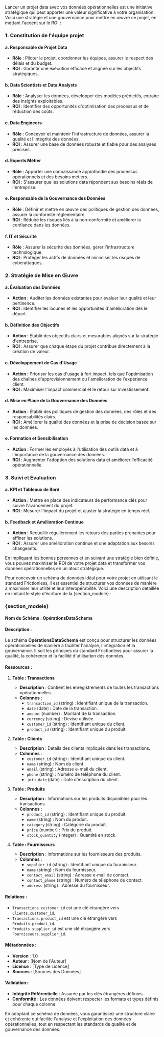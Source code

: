 Lancer un projet data avec vos données opérationnelles est une initiative stratégique qui peut apporter une valeur significative à votre organisation. Voici une stratégie et une gouvernance pour mettre en œuvre ce projet, en mettant l'accent sur le ROI :

### 1. **Constitution de l'équipe projet**

#### a. **Responsable de Projet Data**
   - **Rôle** : Piloter le projet, coordonner les équipes, assurer le respect des délais et du budget.
   - **ROI** : Garantir une exécution efficace et alignée sur les objectifs stratégiques.

#### b. **Data Scientists et Data Analysts**
   - **Rôle** : Analyser les données, développer des modèles prédictifs, extraire des insights exploitables.
   - **ROI** : Identifier des opportunités d'optimisation des processus et de réduction des coûts.

#### c. **Data Engineers**
   - **Rôle** : Concevoir et maintenir l'infrastructure de données, assurer la qualité et l'intégrité des données.
   - **ROI** : Assurer une base de données robuste et fiable pour des analyses précises.

#### d. **Experts Métier**
   - **Rôle** : Apporter une connaissance approfondie des processus opérationnels et des besoins métiers.
   - **ROI** : S'assurer que les solutions data répondent aux besoins réels de l'entreprise.

#### e. **Responsable de la Gouvernance des Données**
   - **Rôle** : Définir et mettre en œuvre des politiques de gestion des données, assurer la conformité réglementaire.
   - **ROI** : Réduire les risques liés à la non-conformité et améliorer la confiance dans les données.

#### f. **IT et Sécurité**
   - **Rôle** : Assurer la sécurité des données, gérer l'infrastructure technologique.
   - **ROI** : Protéger les actifs de données et minimiser les risques de cyberattaques.

### 2. **Stratégie de Mise en Œuvre**

#### a. **Évaluation des Données**
   - **Action** : Auditer les données existantes pour évaluer leur qualité et leur pertinence.
   - **ROI** : Identifier les lacunes et les opportunités d'amélioration dès le départ.

#### b. **Définition des Objectifs**
   - **Action** : Établir des objectifs clairs et mesurables alignés sur la stratégie d'entreprise.
   - **ROI** : Assurer que chaque étape du projet contribue directement à la création de valeur.

#### c. **Développement de Cas d'Usage**
   - **Action** : Prioriser les cas d'usage à fort impact, tels que l'optimisation des chaînes d'approvisionnement ou l'amélioration de l'expérience client.
   - **ROI** : Maximiser l'impact commercial et le retour sur investissement.

#### d. **Mise en Place de la Gouvernance des Données**
   - **Action** : Établir des politiques de gestion des données, des rôles et des responsabilités clairs.
   - **ROI** : Améliorer la qualité des données et la prise de décision basée sur les données.

#### e. **Formation et Sensibilisation**
   - **Action** : Former les employés à l'utilisation des outils data et à l'importance de la gouvernance des données.
   - **ROI** : Augmenter l'adoption des solutions data et améliorer l'efficacité opérationnelle.

### 3. **Suivi et Évaluation**

#### a. **KPI et Tableaux de Bord**
   - **Action** : Mettre en place des indicateurs de performance clés pour suivre l'avancement du projet.
   - **ROI** : Mesurer l'impact du projet et ajuster la stratégie en temps réel.

#### b. **Feedback et Amélioration Continue**
   - **Action** : Recueillir régulièrement les retours des parties prenantes pour affiner les solutions.
   - **ROI** : Assurer une amélioration continue et une adaptation aux besoins changeants.

En impliquant les bonnes personnes et en suivant une stratégie bien définie, vous pouvez maximiser le ROI de votre projet data et transformer vos données opérationnelles en un atout stratégique.

Pour concevoir un schéma de données idéal pour votre projet en utilisant le standard Frictionless, il est essentiel de structurer vos données de manière à maximiser leur utilité et leur interopérabilité. Voici une description détaillée en imitant le style d'écriture de la {section_modele} :

### {section_modele}

#### Nom du Schéma : **OpérationsDataSchema**

#### Description :
Le schéma **OpérationsDataSchema** est conçu pour structurer les données opérationnelles de manière à faciliter l'analyse, l'intégration et la gouvernance. Il suit les principes du standard Frictionless pour assurer la qualité, la cohérence et la facilité d'utilisation des données.

#### Ressources :

1. **Table : Transactions**
   - **Description** : Contient les enregistrements de toutes les transactions opérationnelles.
   - **Colonnes** :
     - `transaction_id` (string) : Identifiant unique de la transaction.
     - `date` (date) : Date de la transaction.
     - `amount` (number) : Montant de la transaction.
     - `currency` (string) : Devise utilisée.
     - `customer_id` (string) : Identifiant unique du client.
     - `product_id` (string) : Identifiant unique du produit.

2. **Table : Clients**
   - **Description** : Détails des clients impliqués dans les transactions.
   - **Colonnes** :
     - `customer_id` (string) : Identifiant unique du client.
     - `name` (string) : Nom du client.
     - `email` (string) : Adresse e-mail du client.
     - `phone` (string) : Numéro de téléphone du client.
     - `join_date` (date) : Date d'inscription du client.

3. **Table : Produits**
   - **Description** : Informations sur les produits disponibles pour les transactions.
   - **Colonnes** :
     - `product_id` (string) : Identifiant unique du produit.
     - `name` (string) : Nom du produit.
     - `category` (string) : Catégorie du produit.
     - `price` (number) : Prix du produit.
     - `stock_quantity` (integer) : Quantité en stock.

4. **Table : Fournisseurs**
   - **Description** : Informations sur les fournisseurs des produits.
   - **Colonnes** :
     - `supplier_id` (string) : Identifiant unique du fournisseur.
     - `name` (string) : Nom du fournisseur.
     - `contact_email` (string) : Adresse e-mail de contact.
     - `contact_phone` (string) : Numéro de téléphone de contact.
     - `address` (string) : Adresse du fournisseur.

#### Relations :
- `Transactions.customer_id` est une clé étrangère vers `Clients.customer_id`.
- `Transactions.product_id` est une clé étrangère vers `Produits.product_id`.
- `Produits.supplier_id` est une clé étrangère vers `Fournisseurs.supplier_id`.

#### Métadonnées :
- **Version** : 1.0
- **Auteur** : [Nom de l'Auteur]
- **Licence** : [Type de Licence]
- **Sources** : [Sources des Données]

#### Validation :
- **Intégrité Référentielle** : Assurée par les clés étrangères définies.
- **Conformité** : Les données doivent respecter les formats et types définis pour chaque colonne.

En adoptant ce schéma de données, vous garantissez une structure claire et cohérente qui facilite l'analyse et l'exploitation des données opérationnelles, tout en respectant les standards de qualité et de gouvernance des données.

